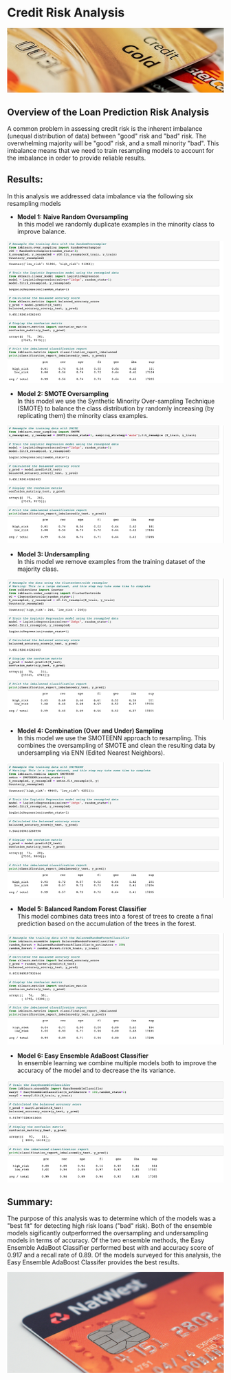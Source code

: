 
# Credit Risk Analysis

<img src="https://github.com/tn64/Credit_Risk_Analysis/blob/main/Resources/Credit_Cards.png"></br>

## Overview of the Loan Prediction Risk Analysis

A common problem in assessing credit risk is the inherent imbalance (unequal 
distribution of data) between "good" risk and "bad" risk. The overwhelming 
majority will be "good" risk, and a small minority "bad". This imbalance means 
that we need to train resampling models to account for the imbalance in order 
to provide reliable results.

## Results:

In this analysis we addressed data imbalance via the following six resampling models 

- **Model 1: Naive Random Oversampling</br>**
In this model we randomly duplicate examples in the minority class to improve balance.

<img src="https://github.com/tn64/Credit_Risk_Analysis/blob/main/Resources/naive_random_oversampling.png"></br>

- **Model 2: SMOTE Oversampling</br>**
In this model we use the Synthetic Minority Over-sampling Technique (SMOTE) 
to balance the class distribution by randomly increasing (by replicating them)
the minority class examples.

<img src="https://github.com/tn64/Credit_Risk_Analysis/blob/main/Resources/SMOTE_oversampling.png"></br>

- **Model 3: Undersampling</br>**
In this model we remove examples from the training dataset of the majority class.

<img src="https://github.com/tn64/Credit_Risk_Analysis/blob/main/Resources/undersampling.png"></br>

- **Model 4: Combination (Over and Under) Sampling</br>**
In this model we use the SMOTEENN approach to resampling. This combines the
oversampling of SMOTE and clean the resulting data by undersampling via ENN 
(Edited Nearest Neighbors).

<img src="https://github.com/tn64/Credit_Risk_Analysis/blob/main/Resources/combination.png"></br>

- **Model 5: Balanced Random Forest Classifier</br>**
This model combines data trees into a forest of trees to create a final prediction
based on the accumulation of the trees in the forest.

<img src="https://github.com/tn64/Credit_Risk_Analysis/blob/main/Resources/balanced_random_forest.png"></br>

- **Model 6: Easy Ensemble AdaBoost Classifier</br>**
In ensemble learning we combine multiple models both to improve the accuracy of the 
model and to decrease the its variance.

<img src="https://github.com/tn64/Credit_Risk_Analysis/blob/main/Resources/easy_ensemble_AdaBoost_classifier.png"></br>

## Summary:

The purpose of this analysis was to determine which of the models was a "best fit" for detecting high risk loans ("bad" risk). 
Both of the ensemble models sigificantly outperformed the oversampling and undersampling models in terms of accuracy. Of the two ensemble methods, the Easy Ensemble AdaBoot Classifier performed best with and accuracy score of 0.917 and a recall rate of 0.89. Of the models surveyed for this analysis, the Easy Ensemble AdaBoost Classifer provides the best results.


<img src="https://github.com/tn64/Credit_Risk_Analysis/blob/main/Resources/last_cc.png">
<!-- Photo by Dom J from Pexels -->



